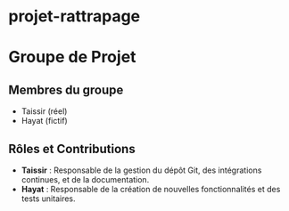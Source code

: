 # projet-rattrapage
# Groupe de Projet

## Membres du groupe
- Taissir (réel)
- Hayat (fictif)

## Rôles et Contributions
- **Taissir** : Responsable de la gestion du dépôt Git, des intégrations continues, et de la documentation.
- **Hayat** : Responsable de la création de nouvelles fonctionnalités et des tests unitaires.
